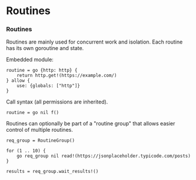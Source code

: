 # Routines

### Routines

Routines are mainly used for concurrent work and isolation. Each routine has its own goroutine and state.

Embedded module:

````
routine = go {http: http} {
    return http.get!(https://example.com/)
} allow { 
    use: {globals: ["http"]} 
}
````

Call syntax (all permissions are inherited).
````
routine = go nil f()
````

Routines can optionally be part of a "routine group" that allows easier control of multiple routines.

````
req_group = RoutineGroup()

for (1 .. 10) {
    go req_group nil read!(https://jsonplaceholder.typicode.com/posts)
}

results = req_group.wait_results!()
````
